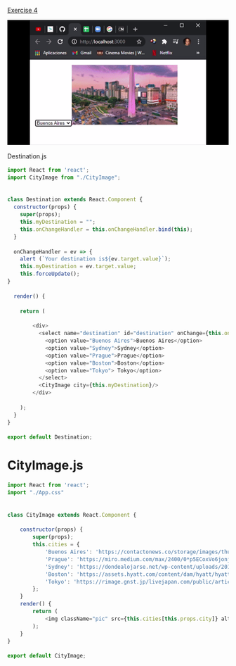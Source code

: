 [Exercise 4](https://books.adalab.es/materiales-front-end-l/modulo-3-react/3_4_eventos_react#ejercicio-4)


![](https://github.com/cvcastano/ejercicios-de-adalab/blob/master/module%203/module-3-lesson-04-events-in-react/module-3-lesson-04-ex-04-see-your-destination/src/mydestination.gif)

Destination.js
```javaScript
import React from 'react';
import CityImage from "./CityImage";


class Destination extends React.Component {
  constructor(props) {
    super(props);
    this.myDestination = "";
    this.onChangeHandler = this.onChangeHandler.bind(this);
  }

  onChangeHandler = ev => {
    alert (`Your destination is${ev.target.value}`);
    this.myDestination = ev.target.value;
    this.forceUpdate();
}
  
  render() {

    return (

        <div>
          <select name="destination" id="destination" onChange={this.onChangeHandler}>
            <option value="Buenos Aires">Buenos Aires</option>
            <option value="Sydney">Sydney</option>
            <option value="Prague">Prague</option>
            <option value="Boston">Boston</option>
            <option value="Tokyo"> Tokyo</option>
          </select>
          <CityImage city={this.myDestination}/>
        </div>

    );
  }
}

export default Destination;
```
# CityImage.js
```javaScript
import React from 'react';
import "./App.css"


class CityImage extends React.Component {

    constructor(props) {
        super(props);
        this.cities = {
            'Buenos Aires': 'https://contactonews.co/storage/images/thumb-large-Obelisco-Buenos-Aires.jpg',
            'Prague': 'https://miro.medium.com/max/2400/0*p5ECoxVo6jonjbsI',
            'Sydney': 'https://dondealojarse.net/wp-content/uploads/2019/08/dondedormirsydney-1068x712.jpg',
            'Boston': 'https://assets.hyatt.com/content/dam/hyatt/hyattdam/images/2014/09/21/1447/BOSTO-P156-Foggy-Boston-City.jpg/BOSTO-P156-Foggy-Boston-City.16x9.jpg',
            'Tokyo': 'https://rimage.gnst.jp/livejapan.com/public/article/detail/a/00/02/a0002533/img/basic/a0002533_main.jpg?20210122155600&q=80&rw=750&rh=536'
        };
    }
    render() {
        return (
            <img className="pic" src={this.cities[this.props.city]} alt={this.props.city} />
        );
    }
}

export default CityImage;
```





